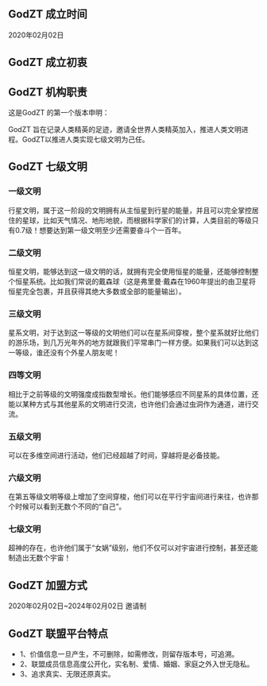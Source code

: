 ## GodZT 成立时间

2020年02月02日 


## GodZT 成立初衷



## GodZT 机构职责

这是GodZT 的第一个版本申明：

GodZT 旨在记录人类精英的足迹，邀请全世界人类精英加入，推进人类文明进程。GodZT以推进人类实现七级文明为己任。


## GodZT 七级文明


### 一级文明

行星文明，属于这一阶段的文明拥有从主恒星到行星的能量，并且可以完全掌控居住的星球，比如天气情况、地形地貌，而根据科学家们的计算，人类目前的等级只有0.7级！想要达到第一级文明至少还需要奋斗个一百年。

### 二级文明

恒星文明，能够达到这一级文明的话，就拥有完全使用恒星的能量，还能够控制整个恒星系统。比如我们常说的戴森球（这是弗里曼·戴森在1960年提出的由卫星将恒星完全包裹，并且获得其绝大多数或全部的能量输出）。

### 三级文明

星系文明，对于达到这一等级的文明他们可以在星系间穿梭，整个星系就好比他们的游乐场，到几万光年外的地方就跟我们平常串门一样方便。如果我们可以达到这一等级，谁还没有个外星人朋友呢！

### 四等文明

相比于之前等级的文明强度成指数型增长。他们能够感应不同星系的具体位置，还能以某种方式与其他星系的文明进行交流，也许他们会通过虫洞作为通道，进行交流。

### 五级文明

可以在多维空间进行活动，他们已经超越了时间，穿越将是必备技能。

### 六级文明

在第五等级文明等级上增加了空间穿梭，他们可以在平行宇宙间进行来往，也许那个时候可以看到无数个不同的“自己”。

### 七级文明

超神的存在，也许他们属于“女娲”级别，他们不仅可以对宇宙进行控制，甚至还能制造出无数个宇宙！


## GodZT 加盟方式

2020年02月02日~2024年02月02日 邀请制


## GodZT 联盟平台特点

* 1、价值信息一旦产生，不可删除，如需修改，则留存版本号，可追溯。
* 2、联盟成员信息高度公开化，实名制、爱情、婚姻、家庭之外入世无隐私。
* 3、追求真实、无限还原真实。






